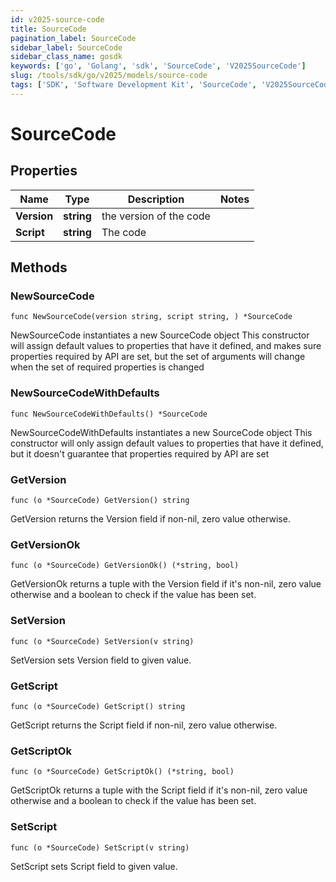 ```yaml
---
id: v2025-source-code
title: SourceCode
pagination_label: SourceCode
sidebar_label: SourceCode
sidebar_class_name: gosdk
keywords: ['go', 'Golang', 'sdk', 'SourceCode', 'V2025SourceCode']
slug: /tools/sdk/go/v2025/models/source-code
tags: ['SDK', 'Software Development Kit', 'SourceCode', 'V2025SourceCode']
---
```


# SourceCode

## Properties

| Name        | Type       | Description             | Notes |
| ----------- | ---------- | ----------------------- | ----- |
| **Version** | **string** | the version of the code |
| **Script**  | **string** | The code                |

## Methods

### NewSourceCode

`func NewSourceCode(version string, script string, ) *SourceCode`

NewSourceCode instantiates a new SourceCode object This constructor will assign default values to properties that have it defined, and makes sure properties required by API are set, but the set of arguments will change when the set of required properties is changed

### NewSourceCodeWithDefaults

`func NewSourceCodeWithDefaults() *SourceCode`

NewSourceCodeWithDefaults instantiates a new SourceCode object This constructor will only assign default values to properties that have it defined, but it doesn't guarantee that properties required by API are set

### GetVersion

`func (o *SourceCode) GetVersion() string`

GetVersion returns the Version field if non-nil, zero value otherwise.

### GetVersionOk

`func (o *SourceCode) GetVersionOk() (*string, bool)`

GetVersionOk returns a tuple with the Version field if it's non-nil, zero value otherwise and a boolean to check if the value has been set.

### SetVersion

`func (o *SourceCode) SetVersion(v string)`

SetVersion sets Version field to given value.

### GetScript

`func (o *SourceCode) GetScript() string`

GetScript returns the Script field if non-nil, zero value otherwise.

### GetScriptOk

`func (o *SourceCode) GetScriptOk() (*string, bool)`

GetScriptOk returns a tuple with the Script field if it's non-nil, zero value otherwise and a boolean to check if the value has been set.

### SetScript

`func (o *SourceCode) SetScript(v string)`

SetScript sets Script field to given value.
